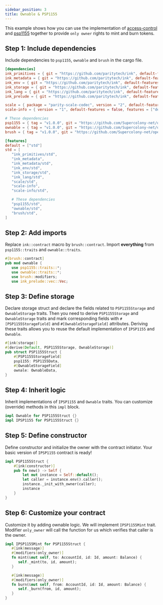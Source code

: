 ```yaml
---
sidebar_position: 3
title: Ownable & PSP1155
---
```


This example shows how you can use the implementation of
[access-control](https://github.com/Supercolony-net/openbrush-contracts/tree/main/contracts/access/ownable) and
[psp1155](https://github.com/Supercolony-net/openbrush-contracts/tree/main/contracts/token/psp1155) together to provide `only owner` rights to mint and burn tokens.

## Step 1: Include dependencies

Include dependencies to `psp1155`, `ownable` and `brush` in the cargo file.

```toml
[dependencies]
ink_primitives = { git = "https://github.com/paritytech/ink", default-features = false }
ink_metadata = { git = "https://github.com/paritytech/ink", default-features = false, features = ["derive"], optional = true }
ink_env = { git = "https://github.com/paritytech/ink", default-features = false }
ink_storage = { git = "https://github.com/paritytech/ink", default-features = false }
ink_lang = { git = "https://github.com/paritytech/ink", default-features = false }
ink_prelude = { git = "https://github.com/paritytech/ink", default-features = false }

scale = { package = "parity-scale-codec", version = "2", default-features = false, features = ["derive"] }
scale-info = { version = "1", default-features = false, features = ["derive"], optional = true }

# These dependencies
psp1155 = { tag = "v1.0.0", git = "https://github.com/Supercolony-net/openbrush-contracts", default-features = false }
ownable = { tag = "v1.0.0", git = "https://github.com/Supercolony-net/openbrush-contracts", default-features = false }
brush = { tag = "v1.0.0", git = "https://github.com/Supercolony-net/openbrush-contracts", default-features = false }

[features]
default = ["std"]
std = [
   "ink_primitives/std",
   "ink_metadata",
   "ink_metadata/std",
   "ink_env/std",
   "ink_storage/std",
   "ink_lang/std",
   "scale/std",
   "scale-info",
   "scale-info/std",

   # These dependencies   
   "psp1155/std",
   "ownable/std",
   "brush/std",
]
```

## Step 2: Add imports

Replace `ink::contract` macro by `brush::contract`.
Import **everything** from `psp1155::traits` and `ownable::traits`.

```rust
#[brush::contract]
pub mod ownable {
   use psp1155::traits::*;
   use ownable::traits::*;
   use brush::modifiers;
   use ink_prelude::vec::Vec;
```

## Step 3: Define storage

Declare storage struct and declare the fields related to `PSP1155Storage` and `OwnableStorage`
traits. Then you need to derive `PSP1155Storage` and `OwnableStorage` traits and mark corresponding fields
with `#[PSP1155StorageField]` and `#[OwnableStorageField]` attributes. Deriving these traits allows you to reuse the
default implementation of `IPSP1155` and `Ownable`.

```rust
#[ink(storage)]
#[derive(Default, PSP1155Storage, OwnableStorage)]
pub struct PSP1155Struct {
    #[PSP1155StorageField]
    psp1155: PSP1155Data,
    #[OwnableStorageField]
    ownale: OwnableData,
}
```

## Step 4: Inherit logic

Inherit implementations of `IPSP1155` and `Ownable` traits. You can customize (override) methods in this `impl` block.

```rust
impl Ownable for PSP1155Struct {}
impl IPSP1155 for PSP1155Struct {}
```

## Step 5: Define constructor

Define constructor and initialize the owner with the contract initiator. Your basic version of `IPSP1155` contract is ready!

```rust
impl PSP1155Struct {
    #[ink(constructor)]
    pub fn new() -> Self {
        let mut instance = Self::default();
        let caller = instance.env().caller();
        instance._init_with_owner(caller);
        instance
    }
}
```

## Step 6: Customize your contract

Customize it by adding ownable logic. We will implement `IPSP1155Mint` trait. Modifier `only_owner` will call the function for us which verifies that
caller is the owner.

```rust
impl IPSP1155Mint for PSP1155Struct {
   #[ink(message)]
   #[modifiers(only_owner)]
   fn mint(&mut self, to: AccountId, id: Id, amount: Balance) {
      self._mint(to, id, amount);
   }

   #[ink(message)]
   #[modifiers(only_owner)]
   fn burn(&mut self, from: AccountId, id: Id, amount: Balance) {
      self._burn(from, id, amount);
   }
}
```
